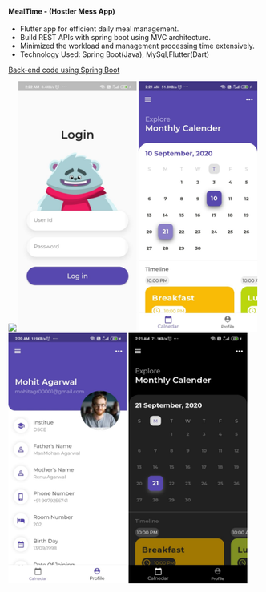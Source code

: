 #### MealTime - (Hostler Mess App) 

* Flutter app for efficient daily meal management.
* Build REST APIs with spring boot using MVC architecture.
* Minimized the workload and management processing time extensively.
* Technology Used: Spring Boot(Java), MySql,Flutter(Dart)

[Back-end code using Spring Boot](https://github.com/mohitagr1/HostelDatabase)

<p float="left">
   <img src="/assets/images/mock.gif" height="500"/>
   <img src="/assets/images/loginPage.jpeg" height="500"/>
   <img src="/assets/images/HomePage.jpeg" height="500"/>
   <img src="/assets/images/ProfilePage.jpeg" height="500"/>
   <img src="/assets/images/HomeDark.jpeg" height="500"/>
</p>
